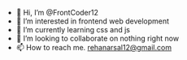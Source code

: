 - 👋 Hi, I’m @FrontCoder12
- 👀 I’m interested in frontend web development
- 🌱 I’m currently learning css and js
- 💞️ I’m looking to collaborate on nothing right now
- 📫 How to reach me. rehanarsal12@gmail.com  

<!---
FrontCoder12/FrontCoder12 is a ✨ special ✨ repository because its `README.md` (this file) appears on your GitHub profile.
You can click the Preview link to take a look at your changes.
--->
